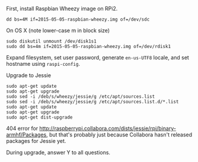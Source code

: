 First, install Raspbian Wheezy image on RPi2.

    dd bs=4M if=2015-05-05-raspbian-wheezy.img of=/dev/sdc
    
On OS X (note lower-case m in block size)

    sudo diskutil unmount /dev/disk1s1
    sudo dd bs=4m if=2015-05-05-raspbian-wheezy.img of=/dev/rdisk1

Expand filesystem, set user password, generate `en-us-UTF8` locale, and set hostname using `raspi-config`.

Upgrade to Jessie

    sudo apt-get update
    sudo apt-get upgrade
    sudo sed -i /deb/s/wheezy/jessie/g /etc/apt/sources.list
    sudo sed -i /deb/s/wheezy/jessie/g /etc/apt/sources.list.d/*.list
    sudo apt-get update
    sudo apt-get upgrade
    sudo apt-get dist-upgrade

404 error for http://raspberrypi.collabora.com/dists/jessie/rpi/binary-armhf/Packages, but that's probably just because Collabora hasn't released packages for Jessie yet.

During upgrade, answer Y to all questions.
